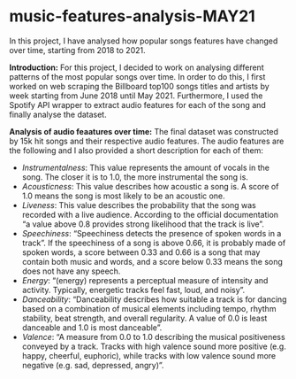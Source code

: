 # music-features-analysis-MAY21
In this project, I have analysed how popular songs features have changed over time, starting from 2018 to 2021.

**Introduction:**
For this project, I decided to work on analysing different patterns of the most popular songs over time. In order to do this, I first worked on web scraping the Billboard top100 songs titles and artists by week starting from June 2018 until May 2021. Furthermore, I used the Spotify API wrapper to extract audio features for each of the song and finally analyse the dataset. 

**Analysis of audio feaatures over time:**
The final dataset was constructed by 15k hit songs and their respective audio features. The audio features are the following and I also provided a short description for each of them: 
- _Instrumentalness_: This value represents the amount of vocals in the song. The closer it is to 1.0, the more instrumental the song is.
- _Acousticness_: This value describes how acoustic a song is. A score of 1.0 means the song is most likely to be an acoustic one.
- _Liveness_: This value describes the probability that the song was recorded with a live audience. According to the official documentation “a value above 0.8 provides strong likelihood that the track is live”.
- _Speechiness_: “Speechiness detects the presence of spoken words in a track”. If the speechiness of a song is above 0.66, it is probably made of spoken words, a score between 0.33 and 0.66 is a song that may contain both music and words, and a score below 0.33 means the song does not have any speech.
- _Energy_: “(energy) represents a perceptual measure of intensity and activity. Typically, energetic tracks feel fast, loud, and noisy”.
- _Danceability_: “Danceability describes how suitable a track is for dancing based on a combination of musical elements including tempo, rhythm stability, beat strength, and overall regularity. A value of 0.0 is least danceable and 1.0 is most danceable”.
- _Valence_: “A measure from 0.0 to 1.0 describing the musical positiveness conveyed by a track. Tracks with high valence sound more positive (e.g. happy, cheerful, euphoric), while tracks with low valence sound more negative (e.g. sad, depressed, angry)”.
